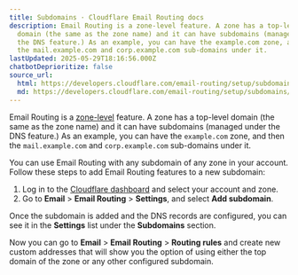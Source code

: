 ```yaml
---
title: Subdomains · Cloudflare Email Routing docs
description: Email Routing is a zone-level feature. A zone has a top-level
  domain (the same as the zone name) and it can have subdomains (managed under
  the DNS feature.) As an example, you can have the example.com zone, and then
  the mail.example.com and corp.example.com sub-domains under it.
lastUpdated: 2025-05-29T18:16:56.000Z
chatbotDeprioritize: false
source_url:
  html: https://developers.cloudflare.com/email-routing/setup/subdomains/
  md: https://developers.cloudflare.com/email-routing/setup/subdomains/index.md
---
```


Email Routing is a [zone-level](https://developers.cloudflare.com/fundamentals/concepts/accounts-and-zones/#zones) feature. A zone has a top-level domain (the same as the zone name) and it can have subdomains (managed under the DNS feature.) As an example, you can have the `example.com` zone, and then the `mail.example.com` and `corp.example.com` sub-domains under it.

You can use Email Routing with any subdomain of any zone in your account. Follow these steps to add Email Routing features to a new subdomain:

1. Log in to the [Cloudflare dashboard](https://dash.cloudflare.com/) and select your account and zone.
2. Go to **Email** > **Email Routing** > **Settings**, and select **Add subdomain**.

Once the subdomain is added and the DNS records are configured, you can see it in the **Settings** list under the **Subdomains** section.

Now you can go to **Email** > **Email Routing** > **Routing rules** and create new custom addresses that will show you the option of using either the top domain of the zone or any other configured subdomain.
